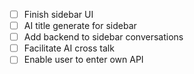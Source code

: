 - [ ] Finish sidebar UI
- [ ] AI title generate for sidebar
- [ ] Add backend to sidebar conversations
- [ ] Facilitate AI cross talk
- [ ] Enable user to enter own API